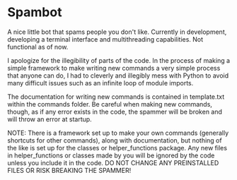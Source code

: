 # Spambot
A nice little bot that spams people you don't like.
Currently in development, developing a terminal interface and multithreading capabilities.
Not functional as of now.

I apologize for the illegibility of parts of the code. In the process of making a simple framework
to make writing new commands a very simple process that anyone can do, I had to cleverly and illegibly mess
with Python to avoid many difficult issues such as an infinite loop of module imports.

The documentation for writing new commands is contained in template.txt within the commands folder. Be careful
when making new commands, though, as if any error exists in the code, the spammer will be broken and will throw an error
at startup.

NOTE: There is a framework set up to make your own commands (generally shortcuts for other commands),
along with documentation, but nothing of the like is set up for the classes or helper_functions package.
Any new files in helper_functions or classes made by you will be ignored by the code unless you include it in the code.
DO NOT CHANGE ANY PREINSTALLED FILES OR RISK BREAKING THE SPAMMER!

